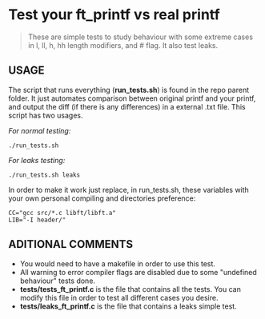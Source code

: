 # Test your ft_printf vs real printf

> These are simple tests to study behaviour with some extreme cases in l, ll, h, hh length modifiers, and # flag.
It also test leaks.

## USAGE
The script that runs everything (**run_tests.sh**) is found in the repo parent folder. It just automates comparison between original printf and your printf, and output the diff (if there is any differences)
in a external .txt file. This script has two usages.

*For normal testing:*
```
./run_tests.sh
```
*For leaks testing:*
```
./run_tests.sh leaks
```

In order to make it work just replace, in run_tests.sh, these variables with your own personal compiling and directories preference:
```
CC="gcc src/*.c libft/libft.a" 
LIB="-I header/"
```
## ADITIONAL COMMENTS
* You would need to have a makefile in order to use this test.
* All warning to error compiler flags are disabled due to some "undefined behaviour" tests done.
* **tests/tests_ft_printf.c** is the file that contains all the tests. You can modify this file in order to test all different cases you desire.
* **tests/leaks_ft_printf.c** is the file that contains a leaks simple test.
